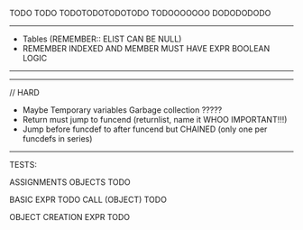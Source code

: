 TODO TODO
TODOTODOTODOTODO
TODOOOOOOO
DODODODODO

---------------------------------------------------------------------------------

<!-- - Check operations between constants in compile time -->
<!-- - Create quad structs, dynamic array -->
<!-- - Implement Scope Spaces, scope stack, offset inside space, etc (MIXADRILL) GOAT  -->
<!-- - OFFSET MUST NOT RESET WHEN NOT IN FUNCTION (LOOK FAQ) (MIXADRILL) GOAT  -->
<!-- - Method to create, read, delete temp variables -> CREATE, READ  -->
<!-- - DUAL assign quads (for lists mostly) -->
<!-- - Fix double assignment (oxi arith) -->
<!-- - Fix plusplus, minusminus, etc etc -->

<!-- - Function start, end, argument -->
<!-- - Add expr boolean logic to elist -->
<!-- - Reset in loop in functions see FLOW CONTROL ERROR test -->
- Tables (REMEMBER:: ELIST CAN BE NULL)
- REMEMBER INDEXED AND MEMBER MUST HAVE EXPR BOOLEAN LOGIC

---------------------------------------------------------------------------------
<!-- // Require Backpatching, breaklist, continuelist, merge method -->

<!-- - if-else -->
<!-- - while -->
<!-- - for -->
<!-- - break-continue  -->
<!-- - Fix WHILE, FOR to use Merikh Apotimhsh -->
<!-- Optimize while, for if -->

<!-- Gia Merikh Apotimhsh: -->
<!-- - Fix relational == and !=  -->
<!-- - Expr relop Expr -->
<!-- - not expr -->
<!-- - const TRUE FALSE -->
<!-- - Fix priority of AND and OR -->
<!-- Gia ola auta: 8eloume na elegxoyme oti ta arguments einai valid:
se periptwsi string kane not equals "" etc etc.-->

-----------------------------------------------------------------------
// HARD

- Maybe Temporary variables Garbage collection ?????
- Return must jump to funcend (returnlist, name it WHOO IMPORTANT!!!)
- Jump before funcdef to after funcend but CHAINED (only one per funcdefs in series)

------------------------------------------------------------------------

TESTS:
<!-- BACKPATCH DONE -->
<!-- ASSIGNMENTS COMPLEX DONE -->
ASSIGNMENTS OBJECTS TODO
<!-- ASSIGNMENTS SIMPLE DONE -->
BASIC EXPR TODO
CALL (OBJECT) TODO
<!-- CONST MATHS DONE  -->
<!-- FLOW CONTROL DONE -->
<!-- FLOW CONTROL ERROR DONE -->
<!-- FUNCDECL DONE WITH CHANGES ON JUMP DONE -->
<!-- IF ELSE DONE  -->
OBJECT CREATION EXPR TODO
<!-- RELATIONAL DONE -->
<!-- VAR MATHS DONE -->
